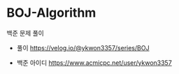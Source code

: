 # BOJ-Algorithm
백준 문제 풀이

- 풀이 
https://velog.io/@ykwon3357/series/BOJ

- 백준 아이디
https://www.acmicpc.net/user/ykwon3357


